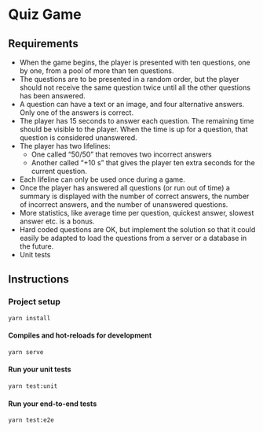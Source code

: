 # Quiz Game

## Requirements

-   When the game begins, the player is presented with ten questions, one by one, from a pool of more than ten questions.
-   The questions are to be presented in a random order, but the player should not receive the same question twice until all the other questions has been answered.
-   A question can have a text or an image, and four alternative answers. Only one of the answers is correct.
-   The player has 15 seconds to answer each question. The remaining time should be visible to the player. When the time is up for a question, that question is considered unanswered.
-   The player has two lifelines:
    -   One called “50/50” that removes two incorrect answers
    -   Another called “+10 s” that gives the player ten extra seconds for the current question.
-   Each lifeline can only be used once during a game.
-   Once the player has answered all questions (or run out of time) a summary is displayed with the number of correct answers, the number of incorrect answers, and the number of unanswered questions.
-   More statistics, like average time per question, quickest answer, slowest answer etc. is a bonus.
-   Hard coded questions are OK, but implement the solution so that it could easily be adapted to load the questions from a server or a database in the future.
-   Unit tests

## Instructions

### Project setup

```
yarn install
```

#### Compiles and hot-reloads for development

```
yarn serve
```

#### Run your unit tests

```
yarn test:unit
```

#### Run your end-to-end tests

```
yarn test:e2e
```
